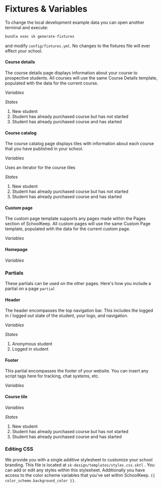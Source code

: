 # Fixtures & Variables
To change the local development example data you can open another terminal and execute:
```sh
bundle exec sk generate-fixtures
```
and modify `config/fixtures.yml`. No changes to the fixtures file will ever effect your school.

#### Course details
The course details page displays information about your course to prospective
students. All courses will use the same Course Details template, populated
with the data for the current course.

*Variables*

*States*

1. New student
2. Student has already purchased course but has not started
3. Student has already purchased course and has started

#### Course catalog

The course catalog page displays tiles with information about each course that
you have published in your school.

*Variables*

Uses an iterator for the course tiles

*States*

1. New student
2. Student has already purchased course but has not started
3. Student has already purchased course and has started

#### Custom page

The custom page template supports any pages made within the Pages section of
SchoolKeep. All custom pages will use the same Custom Page template, populated
with the data for the current custom page.

*Variables*

#### Homepage

*Variables*

### Partials

These partials can be used on the other pages.  Here's how you include a partial on a page `partial`

#### Header

The header encompasses the top navigation bar.  This includes the logged in / logged out state of the student, your logo, and navigation. 

*Variables*

*States*

1. Anonymous student
2. Logged in student

#### Footer

This partial encompasses the footer of your website.  You can insert any script tags here for tracking, chat systems, etc.

*Variables*

#### Course tile

*Variables*

*States*

1. New student
2. Student has already purchased course but has not started
3. Student has already purchased course and has started

### Editing CSS
We provide you with a single additive stylesheet to customize your school branding. This file is located at `sk-design/templates/styles.css.sktl` .  You can add or edit any styles within this stylesheet.  Additionally you have access to the color scheme variables that you've set within SchoolKeep.  `{{ color_scheme.background_color }}`.
